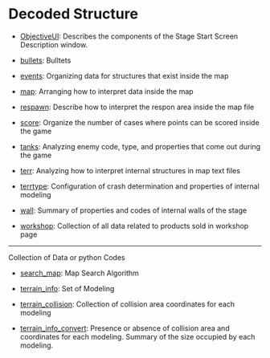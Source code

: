 # Decoded Structure

- [ObjectiveUI](Markdown/decoded_ObjectiveUI.md): Describes the components of the Stage Start Screen Description window.

- [bullets](Markdown/decoded_bullets.md): Bulltets

- [events](Markdown/decoded_events.md): Organizing data for structures that exist inside the map

- [map](Markdown/decoded_map.md): Arranging how to interpret data inside the map

- [respawn](Markdown/decoded_respawn.md): Describe how to interpret the respon area inside the map file

- [score](Markdown/decoded_score.md): Organize the number of cases where points can be scored inside the game

- [tanks](Markdown/decoded_tanks.md): Analyzing enemy code, type, and properties that come out during the game

- [terr](Markdown/decoded_terr.md): Analyzing how to interpret internal structures in map text files

- [terrtype](Markdown/decoded_terrtype.md): Configuration of crash determination and properties of internal modeling

- [wall](Markdown/decoded_wall.md): Summary of properties and codes of internal walls of the stage

- [workshop](Markdown/decoded_workshop.md): Collection of all data related to products sold in workshop page

---

Collection of Data or python Codes

- [search_map](Code/search_map.py): Map Search Algorithm

- [terrain_info](Code/terrain_info.csv): Set of Modeling

- [terrain_collision](Code/terrain_collision.json): Collection of collision area coordinates for each modeling

- [terrain_info_convert](Code/terrain_info_convert.py): Presence or absence of collision area and coordinates for each modeling. Summary of the size occupied by each modeling.
